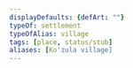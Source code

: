 ```yaml
---
displayDefaults: {defArt: ""}
typeOf: settlement
typeOfAlias: village
tags: [place, status/stub]
aliases: [Ko'zula village]
---
```


